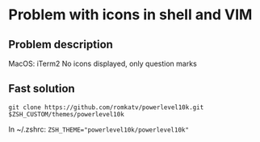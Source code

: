 # Problem with icons in shell and VIM
## Problem description
MacOS:
iTerm2
No icons displayed, only question marks

## Fast solution

`git clone https://github.com/romkatv/powerlevel10k.git $ZSH_CUSTOM/themes/powerlevel10k`

In ~/.zshrc:
`ZSH_THEME="powerlevel10k/powerlevel10k"`
